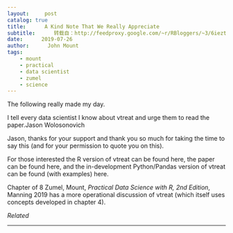 ```yaml
---
layout:     post
catalog: true
title:      A Kind Note That We Really Appreciate
subtitle:      转载自：http://feedproxy.google.com/~r/RBloggers/~3/6iezt47l6yA/
date:      2019-07-26
author:      John Mount
tags:
    - mount
    - practical
    - data scientist
    - zumel
    - science
---
```






The following really made my day.

> 

I tell every data scientist I know about vtreat and urge them to read the paper.Jason Wolosonovich



Jason, thanks for your support and thank you so much for taking the time to say this (and for your permission to quote you on this).

For those interested the R version of vtreat can be found here, the paper can be found here, and the in-development Python/Pandas version of vtreat can be found (with examples) here.

Chapter of 8 Zumel, Mount, *Practical Data Science with R, 2nd Edition*, Manning 2019 has a more operational discussion of vtreat (which itself uses concepts developed in chapter 4).


*Related*







---
